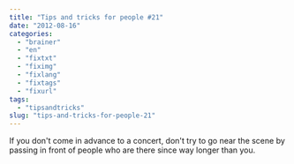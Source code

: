 ```yaml
---
title: "Tips and tricks for people #21"
date: "2012-08-16"
categories: 
  - "brainer"
  - "en"
  - "fixtxt"
  - "fiximg"
  - "fixlang"
  - "fixtags"
  - "fixurl"
tags: 
  - "tipsandtricks"
slug: "tips-and-tricks-for-people-21"
---
```


If you don't come in advance to a concert, don't try to go near the scene by passing in front of people who are there since way longer than you.
